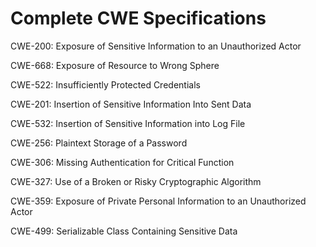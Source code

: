 

# Complete CWE Specifications

CWE-200: Exposure of Sensitive Information to an Unauthorized Actor

CWE-668: Exposure of Resource to Wrong Sphere

CWE-522: Insufficiently Protected Credentials

CWE-201: Insertion of Sensitive Information Into Sent Data

CWE-532: Insertion of Sensitive Information into Log File

CWE-256: Plaintext Storage of a Password

CWE-306: Missing Authentication for Critical Function

CWE-327: Use of a Broken or Risky Cryptographic Algorithm

CWE-359: Exposure of Private Personal Information to an Unauthorized Actor

CWE-499: Serializable Class Containing Sensitive Data